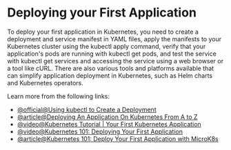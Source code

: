 # Deploying your First Application

To deploy your first application in Kubernetes, you need to create a deployment and service manifest in YAML files, apply the manifests to your Kubernetes cluster using the kubectl apply command, verify that your application's pods are running with kubectl get pods, and test the service with kubectl get services and accessing the service using a web browser or a tool like cURL. There are also various tools and platforms available that can simplify application deployment in Kubernetes, such as Helm charts and Kubernetes operators.

Learn more from the following links:

- [@official@Using kubectl to Create a Deployment](https://kubernetes.io/docs/tutorials/kubernetes-basics/deploy-app/deploy-intro/)
- [@article@Deploying An Application On Kubernetes From A to Z](https://www.weave.works/blog/deploying-an-application-on-kubernetes-from-a-to-z)
- [@video@Kubernetes Tutorial | Your First Kubernetes Application](https://www.youtube.com/watch?v=Vj6EFnav5Mg)
- [@video@Kubernetes 101: Deploying Your First Application](https://www.youtube.com/watch?v=XltFOyGanYE)
- [@article@Kubernetes 101: Deploy Your First Application with MicroK8s](https://thenewstack.io/kubernetes-101-deploy-your-first-application-with-microk8s/)
